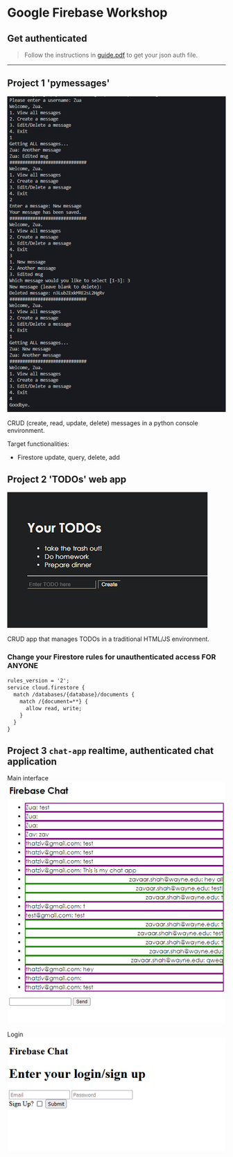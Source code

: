 # Google Firebase Workshop

## Get authenticated

> Follow the instructions in [guide.pdf](guide.pdf) to get your json auth file.

___

## Project 1 'pymessages'

![pymessages_preview](pymessages/preview.png)

CRUD (create, read, update, delete) messages in a python console environment.

Target functionalities:
* Firestore update, query, delete, add

## Project 2 'TODOs' web app

![todoapp](TODOs/preview.png)

CRUD app that manages TODOs in a traditional HTML/JS environment.


### Change your Firestore rules for unauthenticated access FOR ANYONE

```
rules_version = '2';
service cloud.firestore {
  match /databases/{database}/documents {
    match /{document=**} {
      allow read, write;
    }
  }
}
```

## Project 3 `chat-app` realtime, authenticated chat application

Main interface
![chatapp_1](chat-app/preview1.png)

Login
![chatapp_2](chat-app/preview2.png)